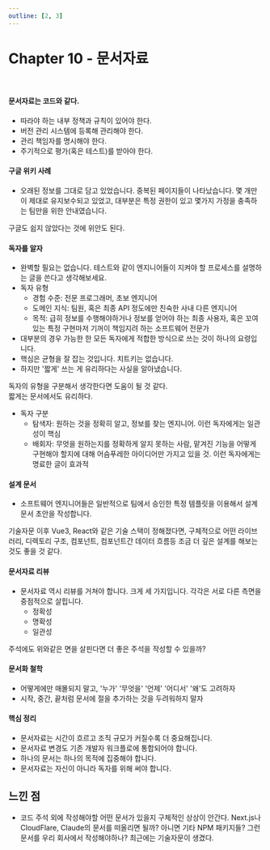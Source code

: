 ```yaml
---
outline: [2, 3]
---
```


# Chapter 10 - 문서자료

<br />

#### 문서자료는 코드와 같다.
- 따라야 하는 내부 정책과 규칙이 있어야 한다.
- 버전 관리 시스템에 등록해 관리해야 한다.
- 관리 책임자를 명시해야 한다.
- 주기적으로 평가(혹은 테스트)를 받아야 한다.

#### 구글 위키 사례
- 오래된 정보를 그대로 담고 있었습니다. 중복된 페이지들이 나타났습니다. 몇 개만이 제대로 유지보수되고 있었고, 대부분은 특정 권한이 있고 몇가지 가정을 충족하는 팀만을 위한 안내였습니다.

<div class="comment">구글도 쉽지 않았다는 것에 위안도 된다.</div>

#### 독자를 알자
- 완벽할 필요는 없습니다. 테스트와 같이 엔지니어들이 지켜야 할 프로세스를 설명하는 글을 쓴다고 생각해보세요.
- 독자 유형
  - 경험 수준: 전문 프로그래머, 초보 엔지니어
  - 도메인 지식: 팀원, 혹은 최종 API 정도에만 친숙한 사내 다른 엔지니어
  - 목적: 급히 정보를 수행해야하거나 정보를 얻어야 하는 최종 사용자, 혹은 꼬여있는 특정 구현마저 기꺼이 책임지려 하는 소프트웨어 전문가
- 대부분의 경우 가능한 한 모든 독자에게 적합한 방식으로 쓰는 것이 하나의 요령입니다.
- 핵심은 균형을 잘 잡는 것입니다. 치트키는 없습니다.
- 하지만 '짧게' 쓰는 게 유리하다는 사실을 알아냈습니다.

<div class="comment">독자의 유형을 구분해서 생각한다면 도움이 될 것 같다.</div>
<div class="comment">짧게는 문서에서도 유리하다.</div>

- 독자 구분
  - 탐색자: 원하는 것을 정확히 알고, 정보를 찾는 엔지니어. 이런 독자에게는 일관성이 핵심
  - 배회자: 무엇을 원하는지를 정확하게 알지 못하는 사람, 맡겨진 기능을 어떻게 구현해야 할지에 대해 어슴푸레한 아이디어만 가지고 있을 것. 이런 독자에게는 명료한 글이 효과적

#### 설계 문서

- 소프트웨어 엔지니어들은 일반적으로 팀에서 승인한 특정 템플릿을 이용해서 설계 문서 초안을 작성합니다.

<div class="comment">기술자문 이후 Vue3, React와 같은 기술 스택이 정해졌다면, 구체적으로 어떤 라이브러리, 디렉토리 구조, 컴포넌트, 컴포넌트간 데이터 흐름등 조금 더 깊은 설계를 해보는 것도 좋을 것 같다.</div>

#### 문서자료 리뷰

- 문서자료 역시 리뷰를 거쳐야 합니다. 크게 세 가지입니다. 각각은 서로 다른 측면을 중점적으로 살핍니다.
  - 정확성
  - 명확성
  - 일관성

<div class="comment">주석에도 위와같은 면을 살핀다면 더 좋은 주석을 작성할 수 있을까?</div>

#### 문서화 철학

- 어떻게에만 매몰되지 말고, '누가' '무엇을' '언제' '어디서' '왜'도 고려하자
- 시작, 중간, 끝처럼 문서에 절을 추가하는 것을 두려워하지 말자

#### 핵심 정리

- 문서자료는 시간이 흐르고 조직 규모가 커질수록 더 중요해집니다.
- 문서자료 변경도 기존 개발자 워크플로에 통합되어야 합니다.
- 하나의 문서는 하나의 목적에 집중해야 합니다.
- 문서자료는 자신이 아니라 독자를 위해 써야 합니다.

## 느낀 점

- 코드 주석 외에 작성해야할 어떤 문서가 있을지 구체적인 상상이 안간다. Next.js나 CloudFlare, Claude의 문서를 떠올리면 될까? 아니면 기타 NPM 패키지들? 그런 문서를 우리 회사에서 작성해야하나? 최근에는 기술자문이 생겼다.
